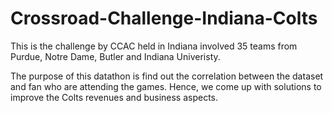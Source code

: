 # Crossroad-Challenge-Indiana-Colts

This is the challenge by CCAC held in Indiana involved 35 teams from Purdue, Notre Dame, Butler and Indiana Univeristy.

The purpose of this datathon is find out the correlation between the dataset and fan who are attending the games. Hence, we come up with solutions to improve the Colts revenues and business aspects.
